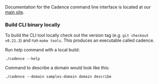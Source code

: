 Documentation for the Cadence command line interface is located at our [main site](https://cadenceworkflow.io/docs/cli/).

### Build CLI binary locally

To build the CLI tool locally check out the version tag (e.g. `git checkout v0.21.3`) and run `make tools`. 
This produces an executable called cadence.

Run help command with a local build:
````
./cadence --help
````

Command to describe a domain would look like this:
````
./cadence --domain samples-domain domain describe
````